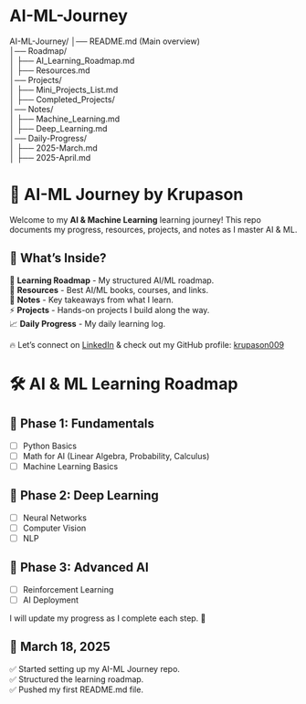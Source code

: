 # AI-ML-Journey

AI-ML-Journey/
│── README.md  (Main overview)  
│── Roadmap/  
│   ├── AI_Learning_Roadmap.md  
│   ├── Resources.md  
│── Projects/  
│   ├── Mini_Projects_List.md  
│   ├── Completed_Projects/  
│── Notes/  
│   ├── Machine_Learning.md  
│   ├── Deep_Learning.md  
│── Daily-Progress/  
│   ├── 2025-March.md  
│   ├── 2025-April.md  

# 🚀 AI-ML Journey by Krupason  

Welcome to my **AI & Machine Learning** learning journey! This repo documents my progress, resources, projects, and notes as I master AI & ML.  

## 📌 What’s Inside?  
📅 **Learning Roadmap** - My structured AI/ML roadmap.  
📂 **Resources** - Best AI/ML books, courses, and links.  
📖 **Notes** - Key takeaways from what I learn.  
⚡ **Projects** - Hands-on projects I build along the way.  
📈 **Daily Progress** - My daily learning log.  

🔥 Let’s connect on [LinkedIn](https://www.linkedin.com/in/johnson-chikkala-818353270) & check out my GitHub profile: [krupason009](https://github.com/krupason009)  

# 🛠️ AI & ML Learning Roadmap  

## 📍 Phase 1: Fundamentals  
- [ ] Python Basics  
- [ ] Math for AI (Linear Algebra, Probability, Calculus)  
- [ ] Machine Learning Basics  

## 📍 Phase 2: Deep Learning  
- [ ] Neural Networks  
- [ ] Computer Vision  
- [ ] NLP  

## 📍 Phase 3: Advanced AI  
- [ ] Reinforcement Learning  
- [ ] AI Deployment  

I will update my progress as I complete each step. 🚀  

## 📅 March 18, 2025  

✅ Started setting up my AI-ML Journey repo.  
✅ Structured the learning roadmap.  
✅ Pushed my first README.md file.  
